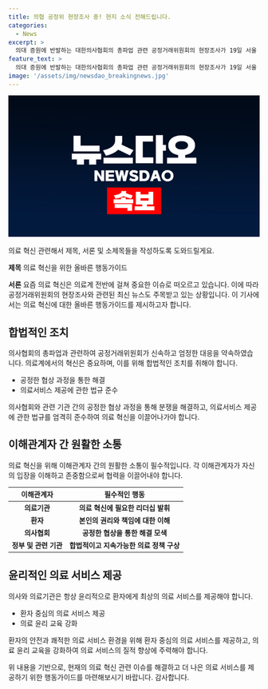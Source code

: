 ```yaml
---
title: 의협 공정위 현장조사 중! 현지 소식 전해드립니다.
categories:
  - News
excerpt: >
  의대 증원에 반발하는 대한의사협회의 총파업 관련 공정거래위원회의 현장조사가 19일 서울 용산구 의협 로비에서 진행되고 있다. 공정위는 복지부 신고와 집단 휴진 진행 상황 등을 고려해 조사에 착수했으며, 법 위반 여부에 대한 신속한 검토와 엄정 대응을 약속하고 있다. 
feature_text: >
  의대 증원에 반발하는 대한의사협회의 총파업 관련 공정거래위원회의 현장조사가 19일 서울 용산구 의협 로비에서 진행되고 있다. 공정위는 복지부 신고와 집단 휴진 진행 상황 등을 고려해 조사에 착수했으며, 법 위반 여부에 대한 신속한 검토와 엄정 대응을 약속하고 있다. 
image: '/assets/img/newsdao_breakingnews.jpg'
---
```


<p><img src="/assets/img/newsdao_breakingnews.jpg" alt="koreaapp 속보" /></p>

<p>의료 혁신 관련해서 제목, 서론 및 소제목들을 작성하도록 도와드릴게요.</p>

<p><strong>제목</strong>
의료 혁신을 위한 올바른 행동가이드</p>

<p><strong>서론</strong>
요즘 의료 혁신은 의료계 전반에 걸쳐 중요한 이슈로 떠오르고 있습니다. 이에 따라 공정거래위원회의 현장조사와 관련된 최신 뉴스도 주목받고 있는 상황입니다. 이 기사에서는 의료 혁신에 대한 올바른 행동가이드를 제시하고자 합니다.</p>

<h2 data-ke-size="size26">합법적인 조치</h2>

<p>의사협회의 총파업과 관련하여 공정거래위원회가 신속하고 엄정한 대응을 약속하였습니다. 의료계에서의 혁신은 중요하며, 이를 위해 합법적인 조치를 취해야 합니다.</p>

<ul>
<li>공정한 협상 과정을 통한 해결</li>
<li>의료서비스 제공에 관한 법규 준수</li>
</ul>

<p>의사협회와 관련 기관 간의 공정한 협상 과정을 통해 분쟁을 해결하고, 의료서비스 제공에 관한 법규를 엄격히 준수하여 의료 혁신을 이끌어나가야 합니다.</p>

<h2 data-ke-size="size26">이해관계자 간 원활한 소통</h2>

<p>의료 혁신을 위해 이해관계자 간의 원활한 소통이 필수적입니다. 각 이해관계자가 자신의 입장을 이해하고 존중함으로써 협력을 이끌어내야 합니다.</p>

<table>
<thead>
<tr>
<th>이해관계자</th>
<th>필수적인 행동</th>
</tr>
</thead>
<tbody>
<tr>
<td style="text-align: center; height: 17px;"><b>의료기관</b></td>
<td style="text-align: center; height: 17px;"><b>의료 혁신에 필요한 리더십 발휘</b></td>
</tr>
<tr>
<td style="text-align: center; height: 17px;"><b>환자</b></td>
<td style="text-align: center; height: 17px;"><b>본인의 권리와 책임에 대한 이해</b></td>
</tr>
<tr>
<td style="text-align: center; height: 17px;"><b>의사협회</b></td>
<td style="text-align: center; height: 17px;"><b>공정한 협상을 통한 해결 모색</b></td>
</tr>
<tr>
<td style="text-align: center; height: 17px;"><b>정부 및 관련 기관</b></td>
<td style="text-align: center; height: 17px;"><b>합법적이고 지속가능한 의료 정책 구상</b></td>
</tr>
</tbody>
</table>

<h2 data-ke-size="size26">윤리적인 의료 서비스 제공</h2>

<p>의사와 의료기관은 항상 윤리적으로 환자에게 최상의 의료 서비스를 제공해야 합니다.</p>

<ul>
<li>환자 중심의 의료 서비스 제공</li>
<li>의료 윤리 교육 강화</li>
</ul>

<p>환자의 안전과 쾌적한 의료 서비스 환경을 위해 환자 중심의 의료 서비스를 제공하고, 의료 윤리 교육을 강화하여 의료 서비스의 질적 향상에 주력해야 합니다.</p>

<p>위 내용을 기반으로, 현재의 의료 혁신 관련 이슈를 해결하고 더 나은 의료 서비스를 제공하기 위한 행동가이드를 마련해보시기 바랍니다. 감사합니다.</p>

